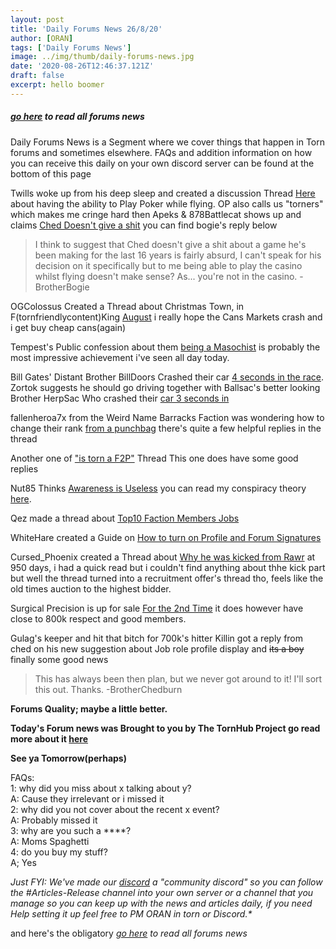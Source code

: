 ```yaml
---
layout: post
title: 'Daily Forums News 26/8/20'
author: [ORAN]
tags: ['Daily Forums News']
image: ../img/thumb/daily-forums-news.jpg
date: '2020-08-26T12:46:37.121Z'
draft: false
excerpt: hello boomer
---
```


##### _[go here](../../tags/daily-forums-news/) to read all forums news_  


Daily Forums News is a Segment where we cover things that happen in Torn forums and sometimes elsewhere. FAQs and addition information on how you can receive this daily on your own discord server can be found at the bottom of this page


Twills woke up from his deep sleep and created a discussion Thread [Here](https://www.torn.com/forums.php#/p=threads&f=2&t=16181956&b=0&a=0) about having the ability to Play Poker while flying. OP also calls us "torners" which makes me cringe hard then Apeks & 878Battlecat shows up and claims [Ched Doesn't give a shit](https://www.torn.com/forums.php#/p=threads&f=2&t=16181956&b=0&a=0&to=20708523) you can find bogie's reply below  

> I think to suggest that Ched doesn't give a shit about a game he's been making for the last 16 years is fairly absurd, I can't speak for his decision on it specifically but to me being able to play the casino whilst flying doesn't make sense? As... you're not in the casino. - BrotherBogie  


OGColossus Created a Thread about Christmas Town, in F(tornfriendlycontent)King [August](https://www.torn.com/forums.php#/p=threads&f=2&t=16181872&b=0&a=0) i really hope the Cans Markets crash and i get buy cheap cans(again)  

Tempest's Public confession about them [being a Masochist](https://www.torn.com/forums.php#/p=threads&f=16&t=16181974&b=0&a=0&start=0&to=0) is probably the most impressive achievement i've seen all day today.  

Bill Gates' Distant Brother BillDoors Crashed their car [4 seconds in the race](https://www.torn.com/forums.php#/p=threads&f=16&t=16181878&b=0&a=0). Zortok suggests he should go driving together with Ballsac's better looking Brother HerpSac Who crashed their [car 3 seconds in](https://www.torn.com/forums.php#/p=threads&f=16&t=16172966&b=0&a=0&start=0&to=20551108)   

fallenheroa7x from the Weird Name Barracks Faction was wondering how to change their rank [from a punchbag](https://www.torn.com/forums.php#/p=threads&f=3&t=16181845&b=0&a=0) there's quite a few helpful replies in the thread   

Another one of ["is torn a F2P"](https://www.torn.com/forums.php#/p=threads&f=3&t=16181834&b=0&a=0)  Thread This one does have some good replies  

Nut85 Thinks [Awareness is Useless](https://www.torn.com/forums.php#/p=threads&f=2&t=16181840&b=0&a=0) you can read my conspiracy theory [here](https://www.torn.com/forums.php#/p=threads&f=2&t=16181840&b=0&a=0&start=20&to=20706993).  

Qez made a thread about [Top10 Faction Members Jobs](https://www.torn.com/forums.php#/p=threads&f=2&t=16181837&b=0&a=0)  

WhiteHare created a Guide on  [How to turn on Profile and Forum Signatures](https://www.torn.com/forums.php?p=threads&f=61&t=16181903&b=0&a=0)    

Cursed_Phoenix created a Thread about [Why he was kicked from Rawr](https://www.torn.com/forums.php#/p=threads&f=3&t=16181770&b=0&a=0) at 950 days, i had a quick read but i couldn't find anything about thhe kick part but well the thread turned into a recruitment offer's thread tho, feels like the old times auction to the highest bidder.   

Surgical Precision is up for sale [For the 2nd Time](https://www.torn.com/forums.php#/p=threads&f=9&t=16181978&b=0&a=0) it does however have close to 800k respect and good members.  

Gulag's keeper and hit that bitch for 700k's hitter Killin got a reply from ched on his  new suggestion about Job role profile display and ~~its a boy~~ finally some good news  
 > This has always been then plan, but we never got around to it! I'll sort this out. Thanks. -BrotherChedburn


**Forums Quality; maybe a little better.**

**Today's Forum news was Brought to you by The TornHub Project go read more about it [here](https://torn.oran.pw/welcome-to-tornhub/)**

**See ya Tomorrow(perhaps)**

FAQs:  
1: why did you miss about x talking about y?  
A: Cause they irrelevant or i missed it  
2: why did you not cover about the recent x event?  
A: Probably missed it  
3: why are you such a ****?  
A: Moms Spaghetti  
4: do you buy my stuff?  
A; Yes  

_Just FYI: We've made our [discord](https://discord.gg/yvNCTXB) a "community discord" so you can follow the #Articles-Release channel into your own server or a channel that you manage so you can keep up with the news and articles daily, if you need Help setting it up feel free to PM ORAN in torn or Discord.*_  


and here's the obligatory _[go here](../../tags/daily-forums-news/) to read all forums news_
